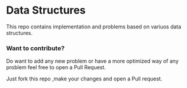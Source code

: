 # Data Structures

This repo contains implementation and problems based on variuos data structures.

### Want to contribute?

Do want to add any new problem or have a more optimized way of any problem feel free to open a Pull Request.

Just fork this repo ,make your changes and open a Pull request.
